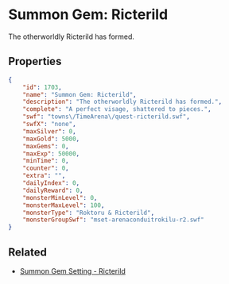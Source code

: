 # Summon Gem: Ricterild

The otherworldly Ricterild has formed.

## Properties

```json
{
    "id": 1703,
    "name": "Summon Gem: Ricterild",
    "description": "The otherworldly Ricterild has formed.",
    "complete": "A perfect visage, shattered to pieces.",
    "swf": "towns\/TimeArena\/quest-ricterild.swf",
    "swfX": "none",
    "maxSilver": 0,
    "maxGold": 5000,
    "maxGems": 0,
    "maxExp": 50000,
    "minTime": 0,
    "counter": 0,
    "extra": "",
    "dailyIndex": 0,
    "dailyReward": 0,
    "monsterMinLevel": 0,
    "monsterMaxLevel": 100,
    "monsterType": "Roktoru & Ricterild",
    "monsterGroupSwf": "mset-arenaconduitrokilu-r2.swf"
}
```

## Related

- [Summon Gem Setting - Ricterild](../items/19596-summon-gem-setting-ricterild.md)

